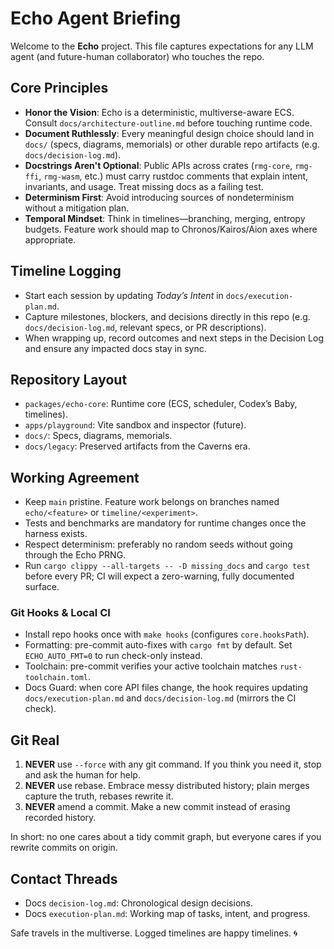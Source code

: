 # Echo Agent Briefing

Welcome to the **Echo** project. This file captures expectations for any LLM agent (and future-human collaborator) who touches the repo.

## Core Principles
- **Honor the Vision**: Echo is a deterministic, multiverse-aware ECS. Consult `docs/architecture-outline.md` before touching runtime code.
- **Document Ruthlessly**: Every meaningful design choice should land in `docs/` (specs, diagrams, memorials) or other durable repo artifacts (e.g. `docs/decision-log.md`).
- **Docstrings Aren't Optional**: Public APIs across crates (`rmg-core`, `rmg-ffi`, `rmg-wasm`, etc.) must carry rustdoc comments that explain intent, invariants, and usage. Treat missing docs as a failing test.
- **Determinism First**: Avoid introducing sources of nondeterminism without a mitigation plan.
- **Temporal Mindset**: Think in timelines—branching, merging, entropy budgets. Feature work should map to Chronos/Kairos/Aion axes where appropriate.

## Timeline Logging
- Start each session by updating *Today’s Intent* in `docs/execution-plan.md`.
- Capture milestones, blockers, and decisions directly in this repo (e.g. `docs/decision-log.md`, relevant specs, or PR descriptions).
- When wrapping up, record outcomes and next steps in the Decision Log and ensure any impacted docs stay in sync.

## Repository Layout
- `packages/echo-core`: Runtime core (ECS, scheduler, Codex’s Baby, timelines).
- `apps/playground`: Vite sandbox and inspector (future).
- `docs/`: Specs, diagrams, memorials.
- `docs/legacy`: Preserved artifacts from the Caverns era.

## Working Agreement
- Keep `main` pristine. Feature work belongs on branches named `echo/<feature>` or `timeline/<experiment>`.
- Tests and benchmarks are mandatory for runtime changes once the harness exists.
- Respect determinism: preferably no random seeds without going through the Echo PRNG.
- Run `cargo clippy --all-targets -- -D missing_docs` and `cargo test` before every PR; CI will expect a zero-warning, fully documented surface.

### Git Hooks & Local CI
- Install repo hooks once with `make hooks` (configures `core.hooksPath`).
- Formatting: pre-commit auto-fixes with `cargo fmt` by default. Set `ECHO_AUTO_FMT=0` to run check-only instead.
- Toolchain: pre-commit verifies your active toolchain matches `rust-toolchain.toml`.
- Docs Guard: when core API files change, the hook requires updating `docs/execution-plan.md` and `docs/decision-log.md` (mirrors the CI check).

## Git Real
1. **NEVER** use `--force` with any git command. If you think you need it, stop and ask the human for help.
2. **NEVER** use rebase. Embrace messy distributed history; plain merges capture the truth, rebases rewrite it.
3. **NEVER** amend a commit. Make a new commit instead of erasing recorded history.

In short: no one cares about a tidy commit graph, but everyone cares if you rewrite commits on origin.

## Contact Threads
- Docs `decision-log.md`: Chronological design decisions.
- Docs `execution-plan.md`: Working map of tasks, intent, and progress.

Safe travels in the multiverse. Logged timelines are happy timelines. 🌀
